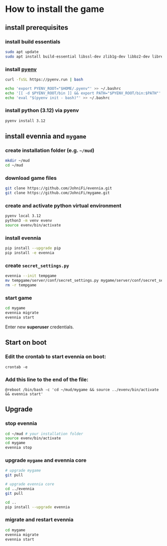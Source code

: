 # How to install the game

## install prerequisites

### install build essentials

```bash
sudo apt update
sudo apt install build-essential libssl-dev zlib1g-dev libbz2-dev libreadline-dev libsqlite3-dev curl git libncursesw5-dev xz-utils tk-dev libxml2-dev libxmlsec1-dev libffi-dev liblzma-dev
```
### install [pyenv](https://github.com/pyenv/pyenv)

```bash
curl -fsSL https://pyenv.run | bash

echo 'export PYENV_ROOT="$HOME/.pyenv"' >> ~/.bashrc
echo '[[ -d $PYENV_ROOT/bin ]] && export PATH="$PYENV_ROOT/bin:$PATH"' >> ~/.bashrc
echo 'eval "$(pyenv init - bash)"' >> ~/.bashrc
```

### install python (3.12) via pyenv

```bash
pyenv install 3.12
```

## install evennia and `mygame`

### create installation folder (e.g. `~/mud`)

```bash
mkdir ~/mud
cd ~/mud
```

### download game files

```bash
git clone https://github.com/JohniFi/evennia.git
git clone https://github.com/JohniFi/mygame.git
```

### create and activate python virtual environment

```bash
pyenv local 3.12
python3 -m venv evenv
source evenv/bin/activate
```

### install evennia

```bash
pip install --upgrade pip
pip install -e evennia
```

### create `secret_settings.py`

```bash
evennia --init tempgame
mv tempgame/server/conf/secret_settings.py mygame/server/conf/secret_settings.py
rm -r tempgame
```

### start game

```bash
cd mygame
evennia migrate
evennia start
```

Enter new **superuser** credentials.

## Start on boot

### Edit the crontab to start evennia on boot:

`crontab -e`

### Add this line to the end of the file:
`@reboot /bin/bash -c 'cd ~/mud/mygame && source ../evenv/bin/activate && evennia start'`

## Upgrade

### stop evennia

```bash
cd ~/mud # your installation folder
source evenv/bin/activate
cd mygame
evennia stop
```

### upgrade `mygame` and evennia core
```bash
# upgrade mygame
git pull

# upgrade evennia core
cd ../evennia
git pull

cd ..
pip install --upgrade evennia
```

### migrate and restart evennia
```bash
cd mygame
evennia migrate
evennia start
```